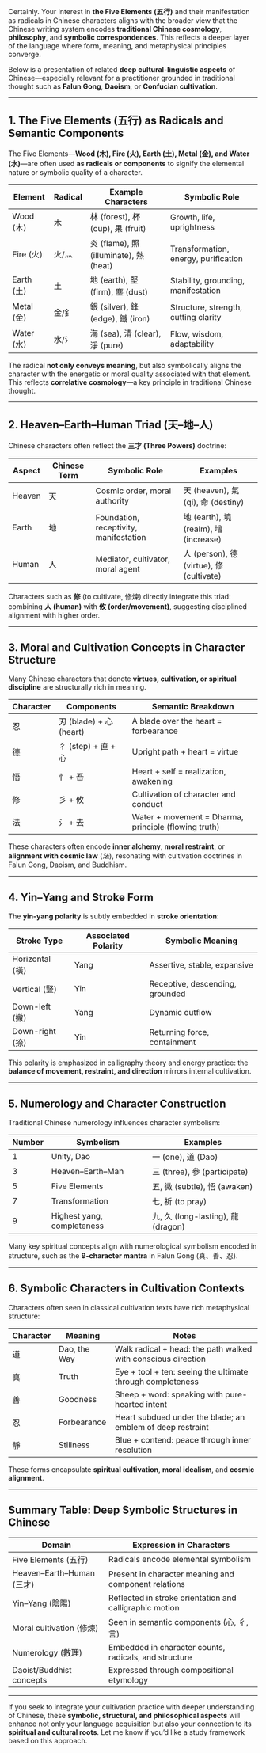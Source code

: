 Certainly. Your interest in **the Five Elements (五行)** and their manifestation as radicals in Chinese characters aligns with the broader view that the Chinese writing system encodes **traditional Chinese cosmology**, **philosophy**, and **symbolic correspondences**. This reflects a deeper layer of the language where form, meaning, and metaphysical principles converge.

Below is a presentation of related **deep cultural-linguistic aspects** of Chinese—especially relevant for a practitioner grounded in traditional thought such as **Falun Gong**, **Daoism**, or **Confucian cultivation**.

---

## 1. **The Five Elements (五行) as Radicals and Semantic Components**

The Five Elements—**Wood (木), Fire (火), Earth (土), Metal (金), and Water (水)**—are often used **as radicals or components** to signify the elemental nature or symbolic quality of a character.

| Element   | Radical | Example Characters                  | Symbolic Role                        |
| --------- | ------- | ----------------------------------- | ------------------------------------ |
| Wood (木)  | 木       | 林 (forest), 杯 (cup), 果 (fruit)      | Growth, life, uprightness            |
| Fire (火)  | 火/灬     | 炎 (flame), 照 (illuminate), 熱 (heat) | Transformation, energy, purification |
| Earth (土) | 土       | 地 (earth), 堅 (firm), 塵 (dust)       | Stability, grounding, manifestation  |
| Metal (金) | 金/釒     | 銀 (silver), 鋒 (edge), 鐵 (iron)      | Structure, strength, cutting clarity |
| Water (水) | 水/氵     | 海 (sea), 清 (clear), 淨 (pure)        | Flow, wisdom, adaptability           |

The radical **not only conveys meaning**, but also symbolically aligns the character with the energetic or moral quality associated with that element. This reflects **correlative cosmology**—a key principle in traditional Chinese thought.

---

## 2. **Heaven–Earth–Human Triad (天–地–人)**

Chinese characters often reflect the **三才 (Three Powers)** doctrine:

| Aspect | Chinese Term | Symbolic Role                          | Examples                              |
| ------ | ------------ | -------------------------------------- | ------------------------------------- |
| Heaven | 天            | Cosmic order, moral authority          | 天 (heaven), 氣 (qi), 命 (destiny)       |
| Earth  | 地            | Foundation, receptivity, manifestation | 地 (earth), 境 (realm), 增 (increase)    |
| Human  | 人            | Mediator, cultivator, moral agent      | 人 (person), 德 (virtue), 修 (cultivate) |

Characters such as **修** (to cultivate, 修煉) directly integrate this triad: combining **人 (human)** with **攸 (order/movement)**, suggesting disciplined alignment with higher order.

---

## 3. **Moral and Cultivation Concepts in Character Structure**

Many Chinese characters that denote **virtues, cultivation, or spiritual discipline** are structurally rich in meaning.

| Character | Components            | Semantic Breakdown                                   |
| --------- | --------------------- | ---------------------------------------------------- |
| 忍         | 刃 (blade) + 心 (heart) | A blade over the heart = forbearance                 |
| 德         | 彳 (step) + 直 + 心      | Upright path + heart = virtue                        |
| 悟         | 忄 + 吾                 | Heart + self = realization, awakening                |
| 修         | 彡 + 攸                 | Cultivation of character and conduct                 |
| 法         | 氵 + 去                 | Water + movement = Dharma, principle (flowing truth) |

These characters often encode **inner alchemy**, **moral restraint**, or **alignment with cosmic law** (*法*), resonating with cultivation doctrines in Falun Gong, Daoism, and Buddhism.

---

## 4. **Yin–Yang and Stroke Form**

The **yin-yang polarity** is subtly embedded in **stroke orientation**:

| Stroke Type    | Associated Polarity | Symbolic Meaning                |
| -------------- | ------------------- | ------------------------------- |
| Horizontal (橫) | Yang                | Assertive, stable, expansive    |
| Vertical (豎)   | Yin                 | Receptive, descending, grounded |
| Down-left (撇)  | Yang                | Dynamic outflow                 |
| Down-right (捺) | Yin                 | Returning force, containment    |

This polarity is emphasized in calligraphy theory and energy practice: the **balance of movement, restraint, and direction** mirrors internal cultivation.

---

## 5. **Numerology and Character Construction**

Traditional Chinese numerology influences character symbolism:

| Number | Symbolism                  | Examples                        |
| ------ | -------------------------- | ------------------------------- |
| 1      | Unity, Dao                 | 一 (one), 道 (Dao)                |
| 3      | Heaven–Earth–Man           | 三 (three), 參 (participate)      |
| 5      | Five Elements              | 五, 微 (subtle), 悟 (awaken)       |
| 7      | Transformation             | 七, 祈 (to pray)                  |
| 9      | Highest yang, completeness | 九, 久 (long-lasting), 龍 (dragon) |

Many key spiritual concepts align with numerological symbolism encoded in structure, such as the **9-character mantra** in Falun Gong (真、善、忍).

---

## 6. **Symbolic Characters in Cultivation Contexts**

Characters often seen in classical cultivation texts have rich metaphysical structure:

| Character | Meaning      | Notes                                                         |
| --------- | ------------ | ------------------------------------------------------------- |
| 道         | Dao, the Way | Walk radical + head: the path walked with conscious direction |
| 真         | Truth        | Eye + tool + ten: seeing the ultimate through completeness    |
| 善         | Goodness     | Sheep + word: speaking with pure-hearted intent               |
| 忍         | Forbearance  | Heart subdued under the blade; an emblem of deep restraint    |
| 靜         | Stillness    | Blue + contend: peace through inner resolution                |

These forms encapsulate **spiritual cultivation**, **moral idealism**, and **cosmic alignment**.

---

## Summary Table: Deep Symbolic Structures in Chinese

| Domain                   | Expression in Characters                                |
| ------------------------ | ------------------------------------------------------- |
| Five Elements (五行)       | Radicals encode elemental symbolism                     |
| Heaven–Earth–Human (三才)  | Present in character meaning and component relations    |
| Yin–Yang (陰陽)            | Reflected in stroke orientation and calligraphic motion |
| Moral cultivation (修煉)   | Seen in semantic components (心, 彳, 言)                   |
| Numerology (數理)          | Embedded in character counts, radicals, and structure   |
| Daoist/Buddhist concepts | Expressed through compositional etymology               |

---

If you seek to integrate your cultivation practice with deeper understanding of Chinese, these **symbolic, structural, and philosophical aspects** will enhance not only your language acquisition but also your connection to its **spiritual and cultural roots**. Let me know if you’d like a study framework based on this approach.

